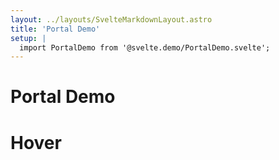 ```yaml
---
layout: ../layouts/SvelteMarkdownLayout.astro
title: 'Portal Demo'
setup: |
  import PortalDemo from '@svelte.demo/PortalDemo.svelte';
---
```


# Portal Demo

# Hover

<PortalDemo client:visible />
